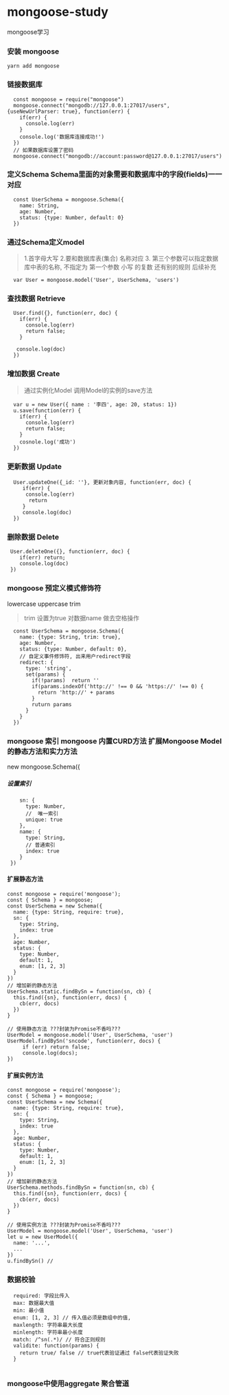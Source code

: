 # mongoose-study
mongoose学习
### 安装 mongoose
`yarn add mongoose`
### 链接数据库
```
  const mongoose = require("mongoose")
  mongoose.connect("mongodb://127.0.0.1:27017/users", {useNewUrlParser: true}, function(err) {
    if(err) {
      console.log(err)
    }
    console.log('数据库连接成功!')
  })
  // 如果数据库设置了密码
  mongoose.connect("mongodb://account:password@127.0.0.1:27017/users")
```
### 定义Schema Schema里面的对象需要和数据库中的字段(fields)一一对应
```
  const UserSchema = mongoose.Schema({
    name: String,
    age: Number,
    status: {type: Number, default: 0}
  })
```

### 通过Schema定义model
> 1.首字母大写 
> 2.要和数据库表(集合) 名称对应 
> 3. 第三个参数可以指定数据库中表的名称, 不指定为 第一个参数 小写 的复数 还有别的规则 后续补充
```
  var User = mongoose.model('User', UserSchema, 'users')
```

### 查找数据 Retrieve
```
  User.find({}, function(err, doc) {
    if(err) { 
      console.log(err)
      return false;
    }
    
   console.log(doc)
  })
```


### 增加数据 Create
> 通过实例化Model 调用Model的实例的save方法
```
  var u = new User({ name : '李四', age: 20, status: 1})
  u.save(function(err) {
    if(err) {
      console.log(err)
      return false;
    }
    cosnole.log('成功')
  })
```

### 更新数据 Update
```
  User.updateOne({_id: ''}, 更新对象内容, function(err, doc) {
     if(err) {
      console.log(err)
       return
     }
     console.log(doc)
  })
```

### 删除数据 Delete
```
 User.deleteOne({}, function(err, doc) {
    if(err) return;
    console.log(doc)
 })
```
### mongoose 预定义模式修饰符
lowercase uppercase trim
> trim 设置为true 对数据name 做去空格操作
```
  const UserSchema = mongoose.Schema({
    name: {type: String, trim: true},
    age: Number,
    status: {type: Number, default: 0},
    // 自定义事件修饰符, 出来用户redirect字段
    redirect: {
      type: 'string',
      set(params) {
        if(!params)  return ''
        if(params.indexOf('http://' !== 0 && 'https://' !== 0) {
          return 'http://' + params
        }
        ruturn params
      }
    }
  })
```

### mongoose 索引 mongoose 内置CURD方法 扩展Mongoose Model 的静态方法和实力方法
 new mongoose.Schema({
##### 设置索引
```
    sn: {
      type: Number,
      //  唯一索引
      unique: true
    },
    name: {
      type: String,
      // 普通索引
      index: true
    }
 })
```
#### 扩展静态方法

```
const mongoose = require('mongoose');
const { Schema } = mongoose;
const UserSchema = new Schema({
  name: {type: String, require: true},
  sn: {
    type: String,
    index: true
  },
  age: Number,
  status: {
    type: Number,
    default: 1,
    enum: [1, 2, 3]
  }
})
// 增加新的静态方法
UserSchema.static.findBySn = function(sn, cb) {
  this.find({sn}, function(err, docs) {
    cb(err, docs)
  })
}

// 使用静态方法 ???封装为Promise不香吗???
UserModel = mongoose.model('User', UserSchema, 'user')
UserModel.findBySn('sncode', function(err, docs) {
     if (err) return false;
     console.log(docs);
})
```

#### 扩展实例方法
```
const mongoose = require('mongoose');
const { Schema } = mongoose;
const UserSchema = new Schema({
  name: {type: String, require: true},
  sn: {
    type: String,
    index: true
  },
  age: Number,
  status: {
    type: Number,
    default: 1,
    enum: [1, 2, 3]
  }
})
// 增加新的静态方法
UserSchema.methods.findBySn = function(sn, cb) {
  this.find({sn}, function(err, docs) {
    cb(err, docs)
  })
}

// 使用实例方法 ???封装为Promise不香吗???
UserModel = mongoose.model('User', UserSchema, 'user')
let u = new UserModel({
  name: '...',
  ...
})
u.findBySn() // 
```

### 数据校验
```
  required: 字段比传入
  max: 数据最大值
  min: 最小值
  enum: [1, 2, 3] // 传入值必须是数组中的值,
  maxlength: 字符串最大长度
  minlength: 字符串最小长度
  match: /^sn(.*)/ // 符合正则规则
  validite: function(params) {
    return true/ false // true代表验证通过 false代表验证失败
  }
  
```

### mongoose中使用aggregate 聚合管道
```
 
```
